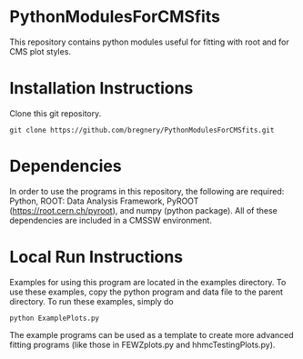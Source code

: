 PythonModulesForCMSfits
=======================

This repository contains python modules useful for fitting with root and for CMS plot styles.

Installation Instructions
=========================

Clone this git repository.

    git clone https://github.com/bregnery/PythonModulesForCMSfits.git

Dependencies
============

In order to use the programs in this repository, the following are required: Python, ROOT: Data Analysis Framework, PyROOT (https://root.cern.ch/pyroot), and numpy (python package). All of these dependencies are included in a CMSSW environment.

Local Run Instructions
======================

Examples for using this program are located in the examples directory. To use these examples, copy the python program and data file to the parent directory. To run these examples, simply do 

    python ExamplePlots.py

The example programs can be used as a template to create more advanced fitting programs (like those in FEWZplots.py and hhmcTestingPlots.py).

